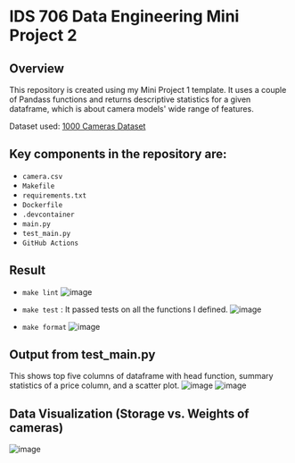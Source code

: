 # IDS 706 Data Engineering Mini Project 2

## Overview
This repository is created using my Mini Project 1 template. It uses a couple of Pandass functions and returns descriptive statistics for a given dataframe, which is about camera models' wide range of features. 

Dataset used: [1000 Cameras Dataset](https://www.kaggle.com/datasets/crawford/1000-cameras-dataset)

## Key components in the repository are:
- `camera.csv`
- `Makefile`
- `requirements.txt`
- `Dockerfile`
- `.devcontainer`
- `main.py`
- `test_main.py`
- `GitHub Actions`

## Result
- `make lint`
![image](https://github.com/nogibjj/IDS706-Mini-Project2-/assets/141780408/878442a5-27a3-4bb2-8076-d255f9b812fc)

- `make test` : It passed tests on all the functions I defined.
![image](https://github.com/nogibjj/IDS706-Mini-Project2-/assets/141780408/06dbcd6f-41dc-4ffc-a908-35766c273169)

- `make format`
![image](https://github.com/nogibjj/IDS706-Mini-Project2-/assets/141780408/42462fe3-ad70-4d12-a4ba-736a9c2232a4)

## Output from test_main.py
This shows top five columns of dataframe with head function, summary statistics of a price column, and a scatter plot. 
![image](https://github.com/nogibjj/IDS706-Mini-Project2-/assets/141780408/36daec02-a433-4053-afca-9219b35d2767)
![image](https://github.com/nogibjj/IDS706-Mini-Project2-/assets/141780408/aaf08908-49dd-4575-bc5f-5b332c17515d)

## Data Visualization (Storage vs. Weights of cameras) 
![image](https://github.com/nogibjj/IDS706-Mini-Project2-/assets/141780408/44cff96e-5eef-469f-8fa9-e6d4da628446)
